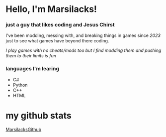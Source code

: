 # Hello, I'm Marsilacks!

### just a guy that likes coding and Jesus Chirst

I've been modding, messing with, and breaking things in games since *2023* just to see what games have beyond there coding.

*I play games with no cheats/mods too but I find modding them and pushing them to their limits is fun*


### languages I'm learing
- C#
- Python
- C++
- HTML

# my github stats
[MarsilacksGithub](https://github-readme-stats.vercel.app/api?username=yourusername&show_icons=true&count_private=true&theme=radical)

